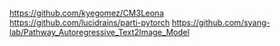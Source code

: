 https://github.com/kyegomez/CM3Leona
https://github.com/lucidrains/parti-pytorch
https://github.com/syang-lab/Pathway_Autoregressive_Text2Image_Model
